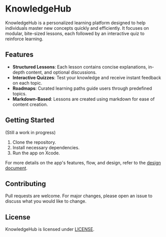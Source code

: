 # KnowledgeHub

KnowledgeHub is a personalized learning platform designed to help individuals master new concepts quickly and efficiently. It focuses on modular, bite-sized lessons, each followed by an interactive quiz to reinforce learning.

## Features

- **Structured Lessons**: Each lesson contains concise explanations, in-depth content, and optional discussions.
- **Interactive Quizzes**: Test your knowledge and receive instant feedback on each topic.
- **Roadmaps**: Curated learning paths guide users through predefined topics.
- **Markdown-Based**: Lessons are created using markdown for ease of content creation.

## Getting Started
(Still a work in progress)
1. Clone the repository.
2. Install necessary dependencies.
3. Run the app on Xcode.

For more details on the app's features, flow, and design, refer to the [design document](./DESIGN.md).

## Contributing

Pull requests are welcome. For major changes, please open an issue to discuss what you would like to change.

## License

KnowledgeHub is licensed under [LICENSE](/LICENSE).
